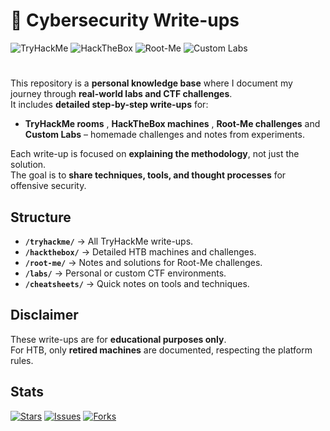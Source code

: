 # 📝 Cybersecurity Write-ups

![TryHackMe](https://img.shields.io/badge/TryHackMe-Writeups-000000?style=for-the-badge&logo=tryhackme&logoColor=white&labelColor=ff4b4b)
![HackTheBox](https://img.shields.io/badge/HackTheBox-Writeups-000000?style=for-the-badge&logo=hackthebox&logoColor=white&labelColor=00ff99)
![Root-Me](https://img.shields.io/badge/Root--Me-Challenges-000000?style=for-the-badge&logo=roots&logoColor=white&labelColor=8e44ad)
![Custom Labs](https://img.shields.io/badge/Custom_Labs-Rooting_Projects-000000?style=for-the-badge&logo=linux&logoColor=white&labelColor=3498db)

#

This repository is a **personal knowledge base** where I document my journey through **real-world labs and CTF challenges**.  
It includes **detailed step-by-step write-ups** for:

- **TryHackMe rooms** , **HackTheBox machines** , **Root-Me challenges** and **Custom Labs** – homemade challenges and notes from experiments.

Each write-up is focused on **explaining the methodology**, not just the solution.  
The goal is to **share techniques, tools, and thought processes** for offensive security.

## **Structure**

- **`/tryhackme/`** → All TryHackMe write-ups.
- **`/hackthebox/`** → Detailed HTB machines and challenges.
- **`/root-me/`** → Notes and solutions for Root-Me challenges.
- **`/labs/`** → Personal or custom CTF environments.
- **`/cheatsheets/`** → Quick notes on tools and techniques.


## **Disclaimer**

These write-ups are for **educational purposes only**.  
For HTB, only **retired machines** are documented, respecting the platform rules.


## **Stats**

[![Stars](https://img.shields.io/github/stars/huosh1/cybersecurity-writeups?style=for-the-badge&logo=github&label=Stars)](https://github.com/huosh1/cybersecurity-writeups/stargazers)
[![Issues](https://img.shields.io/github/issues/huosh1/cybersecurity-writeups?style=for-the-badge&logo=github)](https://github.com/huosh1/cybersecurity-writeups/issues)
[![Forks](https://img.shields.io/github/forks/huosh1/cybersecurity-writeups?style=for-the-badge&logo=github)](https://github.com/huosh1/cybersecurity-writeups/network/members)
